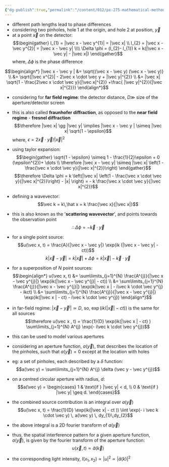 ```yaml
---
{"dg-publish":true,"permalink":"/content/012/px-275-mathematical-methods/term-2/i-optics/px-275-i5-different-path-lengths/","noteIcon":"1","created":"2025-08-27T13:15:24.010+01:00","updated":"2025-04-29T17:42:18.000+01:00"}
---
```


- different path lengths lead to phase differences
- considering two pinholes, hole 1 at the origin, and hole 2 at position, $\vec y$
- at a point $\vec x$ on the detector:
$$\begin{gather}
l_{1}  = |\vec x - \vec y^{1}| = |\vec x| \\
l_{2} = |\vec x - \vec y^{2}| = |\vec x - \vec y| \\\\
\Delta \phi = (l_{2}- l_{1}) k = k(|\vec x - \vec y| - |\vec x|)
\end{gather}$$
	where, $\Delta \phi$ is the phase difference

$$\begin{align*}
|\vec x - \vec y | &= \sqrt{(\vec x - \vec y) (\vec x - \vec y)} \\
&= \sqrt{|\vec x^{2}| - 2\vec x \cdot \vec y + |\vec y|^{2}} \\
&= |\vec x| \sqrt{1 - \frac{2\vec x \cdot \vec y}{|\vec x|^{2}} +\frac{ |\vec y|^{2}}{|\vec x|^{2}}}
\end{align*}$$
- considering for **far field regime**: the detector distance, $D \gg$ size of the aperture/detector screen
- this is also called **fraunhofer diffraction**, as opposed to the **near field regime** - **fresnel diffraction**
$$\therefore |\vec x| \gg |\vec y| \implies |\vec x - \vec y | \simeq |\vec x| \sqrt{1 - \epsilon}$$
	where, $\epsilon ={2\vec x \cdot \vec y}/{|\vec x|^{2}}$
- using taylor expansion:
$$\begin{gather}
\sqrt{1 - \epsilon} \simeq 1 - \frac{1}{2}\epsilon + 0 (\epsilon^{2})+ \dots  \\
\therefore |\vec x - \vec y| \simeq |\vec x| \left(1 - \frac{\vec x \cdot \vec y}{|\vec x|^{2}}\right)
\end{gather}$$
$$\therefore \Delta \phi = k \left(|\vec x| \left(1 - \frac{\vec x \cdot \vec y}{|\vec x|^{2}}\right) - |x| \right) = - k \frac{\vec x \cdot \vec y}{|\vec x|^{2}}$$
- defining a wavevector:
$$\vec  k = k\,\hat x = k \frac{\vec x}{|\vec x|}$$
- this is also known as the '**scattering wavevector**', and points towards the observation point
$$\therefore \Delta \phi = - \vec k \cdot \vec y$$

- for a single point source: 
$$u(\vec x, t) = \frac{A}{|\vec x - \vec y|} \exp(ik (|\vec x - \vec y| - ct))$$
$$k|\vec x - \vec y| = k |\vec x | + \Delta \phi = k|\vec x | - \vec k \cdot \vec y$$

- for a superposition of $N$ point sources:
$$\begin{align*}
u(\vec x, t) &= \sum\limits_{j=1}^{N} \frac{A^{j}}{|\vec x - \vec y^{j}|} \exp(ik(|\vec x - \vec y^{j}| - ct)) \\
&= \sum\limits_{j=1}^{N} \frac{A^{j}}{|\vec x - \vec y^{j}|} \exp(ik|\vec x | - i\vec k \cdot \vec y^{j} - ikct) \\
&= \sum\limits_{j=1}^{N} \frac{A^{j}}{|\vec x - \vec y^{j}|} \exp(ik(|\vec x | - ct) - i\vec k \cdot \vec y^{j})
\end{align*}$$
- in far-field regime: $|\vec x - \vec y^{j}| \simeq D$, so, $\exp(ik(|\vec x | - ct))$ is the same for all sources
$$\therefore u(\vec x , t) = \frac{1}{D} \exp(ik(|\vec x | - ct) ) \sum\limits_{j=1}^{N} A^{j} \exp(- i\vec k \cdot \vec y^{j})$$
- this can be used to model various apertures
- considering an aperture function, $a(\vec y)$, that describes the location of the pinholes, such that $a(\vec y) = 0$ except at the location with holes
- eg: a set of pinholes, each described by a $\delta$ function:
$$a(\vec y) = \sum\limits_{j=1}^{N} A^{j} \delta (\vec y - \vec y^{j})$$
- on a centred circular aperture with radius, $d$:
$$a(\vec y) = \begin{cases} 1 & \text{if } |\vec y| < d, \\
0 & \text{if } |\vec y| \geq d.
\end{cases}$$
- the combined source contribution is an integral over $a(\vec y)$
$$u(\vec x, t) = \frac{1}{D} \exp(ik(|\vec x| - ct )) \iint \exp(- i \vec k \cdot \vec y) \, a(\vec y) \, dy_{1}\,dy_{2}$$
- the above integral is a 2D fourier transform of $a(\vec y)$
- thus, the spatial interference pattern for a given aperture function, $a(\vec y)$, is given by the fourier transform of the aperture function:
$$u(\vec x, t) \propto \tilde a(\vec k)$$
- the corresponding light intensity, $I(x_{1}, x_{2}) \propto |u|^{2} \propto |\tilde a(k)|^{2}$

